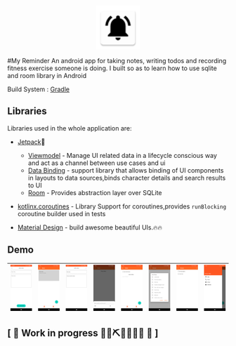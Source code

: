 
<p align="center">
<img src="app/src/main/res/mipmap-hdpi/ic_launcher.png" alt="home" width="100"/>
</p>
#My Reminder
An android app for taking notes, writing todos and recording fitness exercise someone is doing.
I built so as to learn how to use sqlite and room library in Android

Build System : [Gradle](https://gradle.org/)

## Libraries

Libraries used in the whole application are:

- [Jetpack](https://developer.android.com/jetpack)🚀
  - [Viewmodel](https://developer.android.com/topic/libraries/architecture/viewmodel) - Manage UI related data in a lifecycle conscious way
  and act as a channel between use cases and ui
  - [Data Binding](https://developer.android.com/topic/libraries/data-binding) - support library that allows binding of UI components in  layouts to data sources,binds character details and search results to UI
  - [Room](https://developer.android.com/training/data-storage/room) - Provides abstraction layer over SQLite

- [kotlinx.coroutines](https://github.com/Kotlin/kotlinx.coroutines) - Library Support for coroutines,provides `runBlocking` coroutine builder used in tests
- [Material Design](https://material.io/develop/android/docs/getting-started/) - build awesome beautiful UIs.🔥🔥

## Demo

|<img src="screenshots/add_note.png" width=300/>|<img src="screenshots/notes.png" width=300/>|<img src="screenshots/edit.png" width=300/>|<img src="screenshots/addtodo.png" width=300/>|<img src="screenshots/todo.png" width=300/>|<img src="screenshots/fitdialog.png" width=300/>|<img src="screenshots/all_fitness.png" width=300/>|<img src="screenshots/drawer.png" width=300/>|
|:----:|:----:|:----:|:----:|:----:|:----:|:----:|:----:|

## \[ 🚧 Work in progress 👷‍♀️⛏👷🔧️👷🔧 🚧 \]
